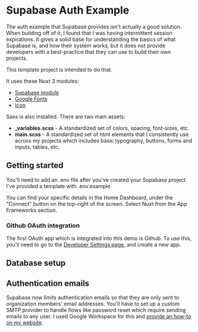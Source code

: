 # Supabase Auth Example

The auth example that Supabase provides isn't actually a good solution. When building off of it, I found that I was having intermittent session expirations. It gives a solid base for understanding the basics of what Supabase is, and how their system works, but it does not provide developers with a best-practice that they can use to build their own projects.

This template project is intended to do that. 

It uses these Nuxt 3 modules:

- [Supabase module](https://supabase.nuxtjs.org/get-started)
- [Google Fonts](https://google-fonts.nuxtjs.org/)
- [Icon](https://icones.js.org/)

Sass is also installed. There are two main assets:

- **_variables.scss** - A standardized set of colors, spacing, font-sizes, etc.
- **main.scss** - A standardized set of html elements that I consistently use across my projects which includes basic typography, buttons, forms and inputs, tables, etc.

## Getting started

You'll need to add an .env file after you've created your Supabase project. I've provided a template with .env.example

You can find your specific details in the Home Dashboard, under the "Connect" button on the top-right of the screen. Select Nuxt from the App Frameworks section.

### Github OAuth integration

The first OAuth app which is integrated into this demo is Github. To use this, you'll need to go to the [Developer Settings page](https://github.com/settings/developers), and create a new app.



## Database setup



## Authentication emails

Supabase now limits authentication emails so that they are only sent to organization members' email addresses. You'll have to set up a custom SMTP provider to handle flows like password reset which require sending emails to any user. I used Google Workspace for this and [provide an how-to on my website](https://www.ramijames.com/thoughts/supabase-email-authentication-with-google-workspace).